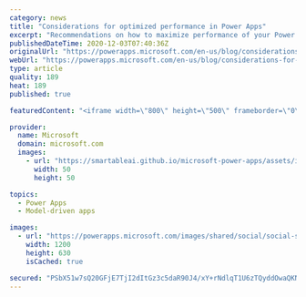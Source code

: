 ```yaml
---
category: news
title: "Considerations for optimized performance in Power Apps"
excerpt: "Recommendations on how to maximize performance of your Power Apps "
publishedDateTime: 2020-12-03T07:40:36Z
originalUrl: "https://powerapps.microsoft.com/en-us/blog/considerations-for-optimized-performance-in-power-apps/"
webUrl: "https://powerapps.microsoft.com/en-us/blog/considerations-for-optimized-performance-in-power-apps/"
type: article
quality: 189
heat: 189
published: true

featuredContent: "<iframe width=\"800\" height=\"500\" frameborder=\"0\" src=\"https://www.youtube.com/embed/jcKoqC9Vfmo\" allow=\"accelerometer; autoplay; encrypted-media; gyroscope; picture-in-picture\" allowfullscreen></iframe>"

provider:
  name: Microsoft
  domain: microsoft.com
  images:
    - url: "https://smartableai.github.io/microsoft-power-apps/assets/images/organizations/microsoft.com-50x50.jpg"
      width: 50
      height: 50

topics:
  - Power Apps
  - Model-driven apps

images:
  - url: "https://powerapps.microsoft.com/images/shared/social/social-share-post-ignite.png"
    width: 1200
    height: 630
    isCached: true

secured: "PSbX51w7sQ20GFjE7TjI2dItGz3c5daR90J4/xY+rNdlqT1U6zTQyddOwaQKNGP4gnqJCCn5W2MY1DkRbY/lWhX7k/7nuMoHkEeroCgo8EamNE7VGg/LGx95hBxftFgYN2j+Ht/GKYK7vePpOEAH0rPqemSUwsGCQe9XHUYlqfeUtGDUV6bnhkbXbUTkZj0C2s4ovOxYeXWnez/SQN1i6T+hiSa/3I0POHTJ4fDwqSKTz/zY90HFubVpZhaWYL2iiNBBWpG0bRCLAOxHZ7xSI+nF68KEEXgDbx82cVtMI3Rl7GNfQ7ImkqcPAY/61e3thKqu1boJHQZyuUYMTxxjXm3qFFJidrSD/8sm1477cZohL1PB+wdQ89OISiPa7PLS1OA+pg0m0BIQ/VordY9gozeqq/4AGzZ5rJREcaQtuGtsDKIxlZ/pqbQqXCoqYhQRdH4NnXwg0lSe+aLe6cxoIA==;uTkJ+mnR9bClXBaQGNKslg=="
---
```



